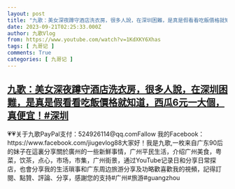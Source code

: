 ```yaml
---
layout: post
title: "九歌：美女深夜蹲守酒店洗衣房，很多人說，在深圳困難，是真是假看看吃飯價格就知道，西瓜6元一大個，真便宜！#深圳"
date: 2023-09-21T02:25:33.000Z
author: 九歌Vlog
from: https://www.youtube.com/watch?v=1KdXKY6Xhas
tags: [ 九哥记 ]
comments: True
categories: [ 九哥记 ]
---
```

<!--1695263133000-->
[九歌：美女深夜蹲守酒店洗衣房，很多人說，在深圳困難，是真是假看看吃飯價格就知道，西瓜6元一大個，真便宜！#深圳](https://www.youtube.com/watch?v=1KdXKY6Xhas)
------

<div>
💗💗关于九歌PayPal支付：524926114@qq.comFallow 我的Facebook：https://www.facebook.com/jiugevlog88大家好！我是九歌,一枚来自广东90后的妹子在這裏分享關於廣州的一些新鮮事情，广州平民生活，介绍广州美食，粤菜，饮茶，点心，市场，市集，广州街景，通过YouTube记录日和分享日常探店，也會分享我的生活瑣事和广东周边旅游分享及功略歡喜歡我的視頻，記得訂閱、點贊、評論、分享，感謝您的支持#广州#旅游#guangzhou
</div>
